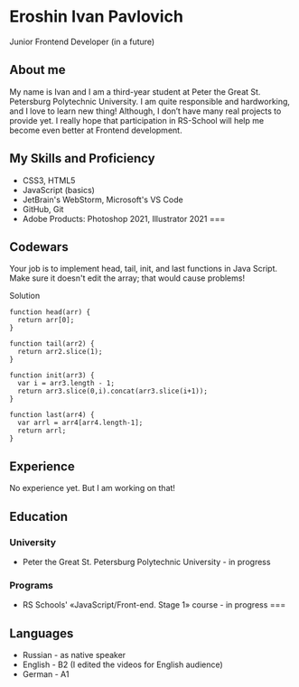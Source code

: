 # Eroshin Ivan Pavlovich
Junior Frontend Developer (in a future)

## About me
My name is Ivan and I am a third-year student at  Peter the Great St. Petersburg Polytechnic University. I am quite responsible and hardworking, and I love to learn new thing! Although, I don’t have many real projects to provide yet. I really hope that participation in RS-School will help me become even better at Frontend development.

## My Skills and Proficiency
* CSS3, HTML5
* JavaScript (basics)
* JetBrain's WebStorm, Microsoft's VS Code
* GitHub, Git
* Adobe Products: Photoshop 2021, Illustrator 2021
===
## Codewars
Your job is to implement head, tail, init, and last functions in Java Script. Make sure it doesn't edit the array; that would cause problems!

Solution

```
function head(arr) {
  return arr[0];
}

function tail(arr2) {
  return arr2.slice(1);
}

function init(arr3) {
  var i = arr3.length - 1;
  return arr3.slice(0,i).concat(arr3.slice(i+1));
}

function last(arr4) {
  var arrl = arr4[arr4.length-1];
  return arrl;
}
```

## Experience
No experience yet. But I am working on that!

## Education
### University
* Peter the Great St. Petersburg Polytechnic University - in progress
### Programs
* RS Schools' «JavaScript/Front-end. Stage 1» course - in progress
===
## Languages
* Russian - as native speaker
* English - B2 (I edited the videos for English audience)
* German - A1
